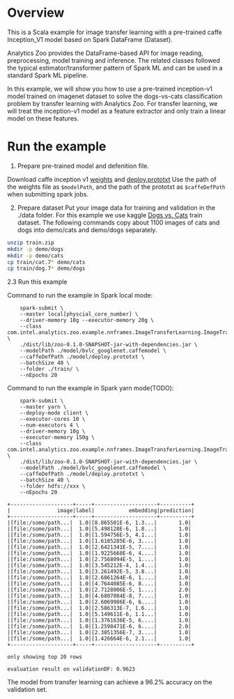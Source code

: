 # Overview
This is a Scala example for image transfer learning with a pre-trained caffe Inception_V1 model
based on Spark DataFrame (Dataset).

Analytics Zoo provides the DataFrame-based API for image reading, preprocessing, model training
and inference. The related classes followed the typical estimator/transformer pattern of Spark
ML and can be used in a standard Spark ML pipeline.

In this example, we will show you how to use a pre-trained inception-v1 model trained on
imagenet dataset to solve the dogs-vs-cats classification problem by transfer learning with
Analytics Zoo. For transfer learning, we will treat the inception-v1 model as a feature extractor
and only train a linear model on these features.

# Run the example

1. Prepare pre-trained model and defenition file.

Download caffe inception v1 [weights](http://dl.caffe.berkeleyvision.org/bvlc_googlenet.caffemodel)
and [deploy.prototxt](https://github.com/BVLC/caffe/blob/master/models/bvlc_googlenet/deploy.prototxt)
Use the path of the weights file as `$modelPath`, and the path of the prototxt as `$caffeDefPath`
when submitting spark jobs.

2. Prepare dataset
Put your image data for training and validation in the ./data folder. For this example we
use kaggle [Dogs vs. Cats](https://www.kaggle.com/c/dogs-vs-cats/data) train dataset.
The following commands copy about 1100 images of cats and dogs into demo/cats and demo/dogs
separately.

```bash
unzip train.zip
mkdir -p demo/dogs
mkdir -p demo/cats
cp train/cat.7* demo/cats
cp train/dog.7* demo/dogs
```

2.3 Run this example

Command to run the example in Spark local mode:
```
    spark-submit \
    --master local[physcial_core_number] \
    --driver-memory 10g --executor-memory 20g \
    --class com.intel.analytics.zoo.example.nnframes.ImageTransferLearning.ImageTransferLearning \
    ./dist/lib/zoo-0.1.0-SNAPSHOT-jar-with-dependencies.jar \
    --modelPath ./model/bvlc_googlenet.caffemodel \
    --caffeDefPath ./model/deploy.prototxt \
    --batchSize 40 \
    --folder ./train/ \
    --nEpochs 20
```

Command to run the example in Spark yarn mode(TODO):
```
    spark-submit \
    --master yarn \
    --deploy-mode client \
    --executor-cores 10 \
    --num-executors 4 \
    --driver-memory 10g \
    --executor-memory 150g \
    --class com.intel.analytics.zoo.example.nnframes.ImageTransferLearning.ImageTransferLearning \
    ./dist/lib/zoo-0.1.0-SNAPSHOT-jar-with-dependencies.jar \
    --modelPath ./model/bvlc_googlenet.caffemodel \
    --caffeDefPath ./model/deploy.prototxt \
    --batchSize 40 \
    --folder hdfs://xxx \
    --nEpochs 20
```

```
+--------------------+-----+--------------------+----------+
|               image|label|           embedding|prediction|
+--------------------+-----+--------------------+----------+
|[file:/some/path...|  1.0|[8.865501E-6, 1.3...|       1.0|
|[file:/some/path...|  1.0|[5.498128E-6, 1.8...|       1.0|
|[file:/some/path...|  1.0|[1.594756E-5, 4.1...|       1.0|
|[file:/some/path...|  1.0|[1.6185285E-6, 3....|       1.0|
|[file:/some/path...|  1.0|[2.6421341E-5, 7....|       1.0|
|[file:/some/path...|  1.0|[1.9225668E-6, 4....|       1.0|
|[file:/some/path...|  1.0|[2.7568094E-5, 1....|       1.0|
|[file:/some/path...|  1.0|[3.545212E-4, 1.4...|       1.0|
|[file:/some/path...|  1.0|[3.261492E-5, 3.8...|       1.0|
|[file:/some/path...|  1.0|[2.6861264E-6, 1....|       1.0|
|[file:/some/path...|  1.0|[4.7644085E-6, 8....|       1.0|
|[file:/some/path...|  1.0|[2.7128006E-5, 1....|       2.0|
|[file:/some/path...|  1.0|[4.6807084E-8, 7....|       1.0|
|[file:/some/path...|  1.0|[2.6069986E-6, 6....|       1.0|
|[file:/some/path...|  1.0|[2.586313E-7, 1.6...|       1.0|
|[file:/some/path...|  1.0|[5.149611E-6, 1.1...|       1.0|
|[file:/some/path...|  1.0|[1.3761636E-5, 6....|       1.0|
|[file:/some/path...|  1.0|[1.2598471E-6, 6....|       2.0|
|[file:/some/path...|  1.0|[2.3851356E-7, 3....|       1.0|
|[file:/some/path...|  1.0|[1.426664E-6, 2.1...|       1.0|
+--------------------+-----+--------------------+----------+

only showing top 20 rows

evaluation result on validationDF: 0.9623
```

The model from transfer learning can achieve a 96.2% accuracy on the validation set.